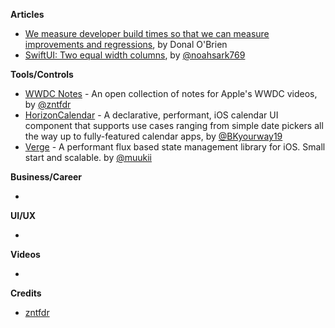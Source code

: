 
**Articles**

* [We measure developer build times so that we can measure improvements and regressions](https://tuist.io/apps-at-scale/2020/06/18/donal/), by Donal O'Brien
* [SwiftUI: Two equal width columns](https://noahgilmore.com/blog/swiftui-two-columns-equal-width/), by [@noahsark769](https://twitter.com/noahsark769)

**Tools/Controls**

* [WWDC Notes](https://wwdcnotes.com) - An open collection of notes for Apple's WWDC videos, by [@zntfdr](https://twitter.com/twitter)
* [HorizonCalendar](https://github.com/airbnb/HorizonCalendar) - A declarative, performant, iOS calendar UI component that supports use cases ranging from simple date pickers all the way up to fully-featured calendar apps, by [@BKyourway19](https://twitter.com/BKyourway19)
* [Verge](https://vergegroup.github.io/Verge/) - A performant flux based state management library for iOS. Small start and scalable. by [@muukii](https://twitter.com/muukii_app)

**Business/Career**

*

**UI/UX**

*

**Videos**

*

**Credits**

* [zntfdr](http://github.com/zntfdr)
